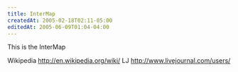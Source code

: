 ```yaml
---
title: InterMap
createdAt: 2005-02-18T02:11-05:00
editedAt: 2005-06-09T01:04-04:00
---
```


This is the InterMap

 Wikipedia http://en.wikipedia.org/wiki/
 LJ http://www.livejournal.com/users/

